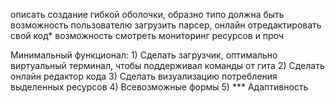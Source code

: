 описать создание гибкой оболочки, образно типо должна быть возможность пользователю загрузить парсер, онлайн отредактировать свой код*
возможность смотреть мониторинг ресурсов и проч

Минимальный функционал:
    1) Сделать загрузчик, оптимально виртуальный терминал, чтобы поддерживал команды от гита
    2) Сделать онлайн редактор кода
    3) Сделать визуализацию потребления выделенных ресурсов
    4) Всевозможные формы
    5) *** Адаптивность
